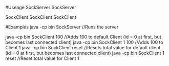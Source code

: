 #Useage
SockServer <delay in ms>
SockServer <delay in ms> <xml file name>

SockClient <number to add>
SockClient <client ID> <number to add>
SockClient <client ID> <number to add> <time delay>

#Examples
java -cp bin SockServer //Runs the server

java -cp bin SockClient 100 //Adds 100 to default Client (id = 0 at first, but becomes last connected client)
java -cp bin SockClient 1 100 //Adds 100 to Client 1
java -cp bin SockClient reset //Resets total value for default client (id = 0 at first, but becomes last connected client)
java -cp bin SockClient 1 reset //Reset total value for Client 1